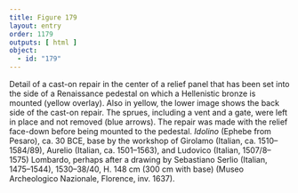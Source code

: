 ```yaml
---
title: Figure 179
layout: entry
order: 1179
outputs: [ html ]
object:
  - id: "179"
---
```


Detail of a cast-on repair in the center of a relief panel that has been set into the side of a Renaissance pedestal on which a Hellenistic bronze is mounted (yellow overlay). Also in yellow, the lower image shows the back side of the cast-on repair. The sprues, including a vent and a gate, were left in place and not removed (blue arrows). The repair was made with the relief face-down before being mounted to the pedestal. *Idolino* (Ephebe from Pesaro), ca. 30 BCE, base by the workshop of Girolamo (Italian, ca. 1510–1584/89), Aurelio (Italian, ca. 1501–1563), and Ludovico (Italian, 1507/8–1575) Lombardo, perhaps after a drawing by Sebastiano Serlio (Italian, 1475–1544), 1530–38/40, H. 148 cm (300 cm with base) (Museo Archeologico Nazionale, Florence, inv. 1637).
